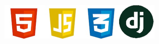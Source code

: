 ![program logo](https://raw.githubusercontent.com/nick57564/Yvofitsite/refs/heads/main/Home/static/IM/program.jpg "languages")
